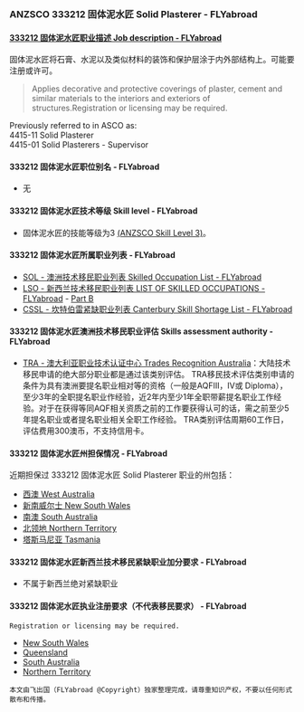 ### ANZSCO 333212 固体泥水匠 Solid Plasterer - FLYabroad ###

####  [333212 固体泥水匠职业描述 Job description - FLYabroad](http://www.flyabroadvisa.com/anzsco/3332.html#333212)

固体泥水匠将石膏、水泥以及类似材料的装饰和保护层涂于内外部结构上。可能要注册或许可。

> Applies decorative and protective coverings of plaster, cement and similar materials to the interiors and exteriors of structures.Registration or licensing may be required.

Previously referred to in ASCO as:  
4415-11 Solid Plasterer  
4415-01 Solid Plasterers - Supervisor

#### 333212 固体泥水匠职位别名 - FLYabroad
 
- 无

#### 333212 固体泥水匠技术等级 Skill level - FLYabroad

- 固体泥水匠的技能等级为3 [(ANZSCO Skill Level 3)](http://www.flyabroadvisa.com/anzsco/)。

#### 333212 固体泥水匠所属职业列表 - FLYabroad

- [SOL - 澳洲技术移民职业列表 Skilled Occupation List - FLYabroad](http://www.flyabroadvisa.com/sol/)
- [LSO - 新西兰技术移民职业列表 LIST OF SKILLED OCCUPATIONS - FLYabroad](http://nz.flyabroadvisa.com/lso/) - [Part B](partb)
- [CSSL - 坎特伯雷紧缺职业列表 Canterbury Skill Shortage List - FLYabroad](http://nz.flyabroadvisa.com/work-residence/cssl.html)

#### 333212 固体泥水匠澳洲技术移民职业评估 Skills assessment authority - FLYabroad

- [TRA - 澳大利亚职业技术认证中心 Trades Recognition Australia](http://www.flyabroadvisa.com/ass/tra.html)：大陆技术移民申请的绝大部分职业都是通过该类别评估。
TRA移民技术评估类别申请的条件为具有澳洲要提名职业相对等的资格（一般是AQFIII，IV或 Diploma），至少3年的全职提名职业作经验，近2年内至少1年全职带薪提名职业工作经验。对于在获得等同AQF相关资质之前的工作要获得认可的话，需之前至少5年提名职业或者提名职业相关全职工作经验。
TRA类别评估周期60工作日，评估费用300澳币，不支持信用卡。

#### 333212 固体泥水匠州担保情况 - FLYabroad

近期担保过 333212 固体泥水匠 Solid Plasterer 职业的州包括：

- [西澳 West Australia](http://www.flyabroadvisa.com/zdb/wa.html)
- [新南威尔士 New South Wales](http://www.flyabroadvisa.com/zdb/nsw.html)
- [南澳 South Australia](http://www.flyabroadvisa.com/zdb/sa.html)
- [北领地 Northern Territory](http://www.flyabroadvisa.com/zdb/nt.html)
- [塔斯马尼亚 Tasmania](http://www.flyabroadvisa.com/zdb/tas.html)

#### 333212 固体泥水匠新西兰技术移民紧缺职业加分要求 - FLYabroad

- 不属于新西兰绝对紧缺职业

#### 333212 固体泥水匠执业注册要求（不代表移民要求） - FLYabroad

    Registration or licensing may be required.

- [New South Wales](http://www.fairtrading.nsw.gov.au/)
- [Queensland ](http://www.qbcc.qld.gov.au/Pages/default.aspx)
- [South Australia  ](http://www.cbs.sa.gov.au/wcm/)
- [Northern Territory ](http://www.bpb.nt.gov.au/)

`本文由飞出国（FLYabroad @Copyright）独家整理完成，请尊重知识产权，不要以任何形式散布和传播。`